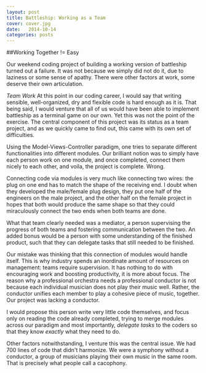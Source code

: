 ```yaml
---
layout: post
title: Battleship: Working as a Team
cover: cover.jpg
date:   2014-10-14
categories: posts
---
```


##Working Together != Easy

Our weekend coding project of building a working version of battleship turned out a failure. It was not because we simply did not do it, due to laziness or some sense of apathy. There were other factors at work, some deserve their own articulation.

*Team Work*
At this point in our coding career, I would say that writing sensible, well-organized, dry and flexible code is hard enough as it is. That being said, I would venture that all of us would have been able to implement battleship as a terminal game on our own. Yet this was not the point of the exercise. The central component of this project was its status as a team project, and as we quickly came to find out, this came with its own set of difficulties. 

Using the Model-Views-Controller paradigm, one tries to separate different functionalities into different modules. Our brilliant notion was to simply have each person work on one module, and once completed, connect them nicely to each other, and voila, the project is complete. Wrong. 

Connecting code via modules is very much like connecting two wires: the plug on one end has to match the shape of the receiving end. I doubt when they developed the male/female plug design, they put one half of the engineers on the male project, and the other half on the female project in hopes that both would produce the same shape so that they could miraculously connect the two ends when both teams are done. 

What that team clearly needed was a mediator, a person supervising the progress of both teams and fostering communication between the two. An added bonus would be a person with some understanding of the finished product, such that they can delegate tasks that still needed to be finished. 

Our mistake was thinking that this connection of modules would handle itself. This is why industry spends an inordinate amount of resources on management: teams require supervision. It has nothing to do with encouraging work and boosting productivity, it is more about focus. The reason why a professional orchestra needs a professional conductor is not because each individual musician does not play their music well. Rather, the conductor unifies each member to play a cohesive piece of music, together. Our project was lacking a conductor.

I would propose this person write very little code themselves, and focus only on reading the code already completed, trying to merge modules across our paradigm and most importantly, *delegate tasks* to the coders so that they know *exactly* what they need to do. 

Other factors notwithstanding, I venture this was the central issue. We had 700 lines of code that didn't harmonize. We were a symphony without a conductor, a group of musicians playing their own music in the same room. That is precisely what people call a cacophony. 



